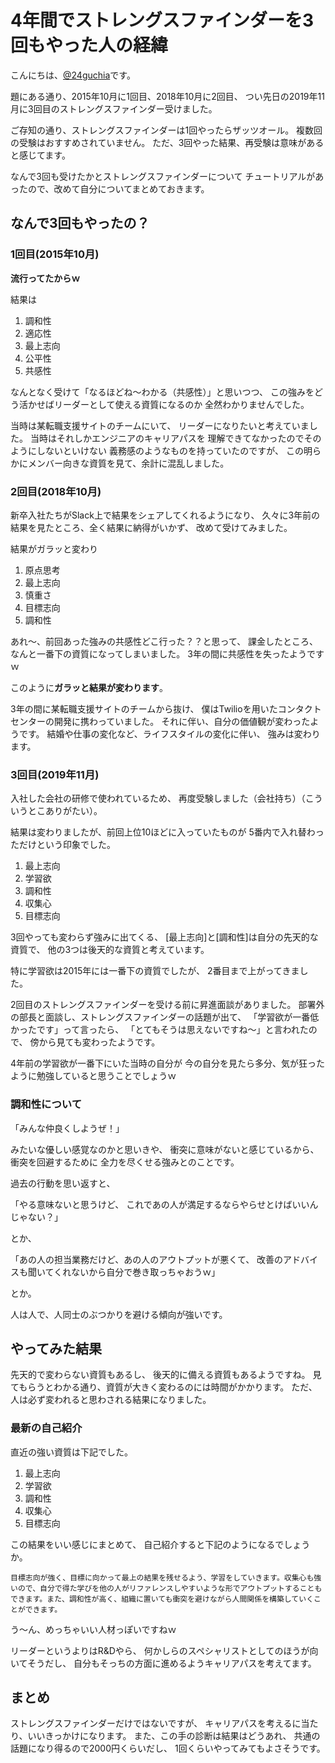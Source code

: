 # 4年間でストレングスファインダーを3回もやった人の経緯

こんにちは、[@24guchia](https://twitter.com/24guchia)です。

題にある通り、2015年10月に1回目、2018年10月に2回目、
つい先日の2019年11月に3回目のストレングスファインダー受けました。

ご存知の通り、ストレングスファインダーは1回やったらザッツオール。
複数回の受験はおすすめされていません。
ただ、3回やった結果、再受験は意味があると感じてます。

なんで3回も受けたかとストレングスファインダーについて
チュートリアルがあったので、改めて自分についてまとめておきます。

## なんで3回もやったの？

### 1回目(2015年10月)

**流行ってたからｗ**

結果は
1. 調和性
2. 適応性
3. 最上志向
4. 公平性
5. 共感性

なんとなく受けて「なるほどね〜わかる（共感性）」と思いつつ、
この強みをどう活かせばリーダーとして使える資質になるのか
全然わかりませんでした。

当時は某転職支援サイトのチームにいて、
リーダーになりたいと考えていました。
当時はそれしかエンジニアのキャリアパスを
理解できてなかったのでそのようにしないといけない
義務感のようなものを持っていたのですが、
この明らかにメンバー向きな資質を見て、余計に混乱しました。

### 2回目(2018年10月)

新卒入社たちがSlack上で結果をシェアしてくれるようになり、
久々に3年前の結果を見たところ、全く結果に納得がいかず、
改めて受けてみました。

結果がガラッと変わり
1. 原点思考
2. 最上志向
3. 慎重さ
4. 目標志向
5. 調和性

あれ〜、前回あった強みの共感性どこ行った？？と思って、
課金したところ、なんと一番下の資質になってしまいました。
3年の間に共感性を失ったようですｗ

このように**ガラッと結果が変わります**。

3年の間に某転職支援サイトのチームから抜け、
僕はTwilioを用いたコンタクトセンターの開発に携わっていました。
それに伴い、自分の価値観が変わったようです。
結婚や仕事の変化など、ライフスタイルの変化に伴い、
強みは変わります。

### 3回目(2019年11月)

入社した会社の研修で使われているため、
再度受験しました（会社持ち）（こういうとこありがたい）。

結果は変わりましたが、前回上位10ほどに入っていたものが
5番内で入れ替わっただけという印象でした。
1. 最上志向
2. 学習欲
3. 調和性
4. 収集心
5. 目標志向

3回やっても変わらず強みに出てくる、
[最上志向]と[調和性]は自分の先天的な資質で、
他の3つは後天的な資質と考えています。

特に学習欲は2015年には一番下の資質でしたが、
2番目まで上がってきました。

2回目のストレングスファインダーを受ける前に昇進面談がありました。
部署外の部長と面談し、ストレングスファインダーの話題が出て、
「学習欲が一番低かったです」って言ったら、
「とてもそうは思えないですね〜」と言われたので、
傍から見ても変わったようです。

4年前の学習欲が一番下にいた当時の自分が
今の自分を見たら多分、気が狂ったように勉強していると思うことでしょうｗ

### 調和性について

「みんな仲良くしようぜ！」

みたいな優しい感覚なのかと思いきや、
衝突に意味がないと感じているから、衝突を回避するために
全力を尽くせる強みとのことです。

過去の行動を思い返すと、

「やる意味ないと思うけど、
これであの人が満足するならやらせとけばいいんじゃない？」

とか、

「あの人の担当業務だけど、あの人のアウトプットが悪くて、
改善のアドバイスも聞いてくれないから自分で巻き取っちゃおうｗ」

とか。

人は人で、人同士のぶつかりを避ける傾向が強いです。

## やってみた結果

先天的で変わらない資質もあるし、
後天的に備える資質もあるようですね。
見てもらうとわかる通り、資質が大きく変わるのには時間がかかります。
ただ、人は必ず変われると思わされる結果になりました。

### 最新の自己紹介

直近の強い資質は下記でした。
1. 最上志向
2. 学習欲
3. 調和性
4. 収集心
5. 目標志向

この結果をいい感じにまとめて、
自己紹介すると下記のようになるでしょうか。
```
目標志向が強く、目標に向かって最上の結果を残せるよう、学習をしていきます。収集心も強いので、自分で得た学びを他の人がリファレンスしやすいような形でアウトプットすることもできます。また、調和性が高く、組織に置いても衝突を避けながら人間関係を構築していくことができます。
```

う〜ん、めっちゃいい人材っぽいですねｗ

リーダーというよりはR&Dやら、
何かしらのスペシャリストとしてのほうが向いてそうだし、
自分もそっちの方面に進めるようキャリアパスを考えてます。

## まとめ

ストレングスファインダーだけではないですが、
キャリアパスを考えるに当たり、いいきっかけになります。
また、この手の診断は結果はどうあれ、
共通の話題になり得るので2000円くらいだし、
1回くらいやってみてもよさそうです。
